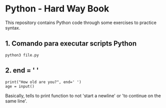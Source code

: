 # Python - Hard Way Book

This repository contains Python code through some exercises to practice syntax.

## 1. Comando para executar scripts Python

```
python3 file.py

```

## 2. end = ' '

```
print("How old are you?", end=' ')
age = input()
```

Basically, tells to print function to not 'start a newline' or 'to continue on the same line'.
